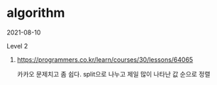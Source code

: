 # algorithm

2021-08-10

Level 2

1. https://programmers.co.kr/learn/courses/30/lessons/64065

   카카오 문제치고 좀 쉽다. split으로 나누고 제일 많이 나타난 값 순으로 정렬